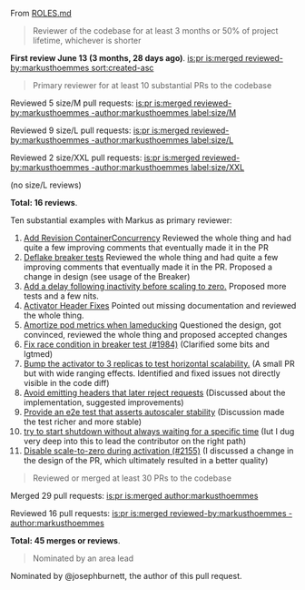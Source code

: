 From [ROLES.md](https://github.com/knative/docs/blob/85cb853b9bd6c5b2f156a9e965634e7326694f99/community/ROLES.md#approver)

> Reviewer of the codebase for at least 3 months or 50% of project lifetime, whichever is shorter

**First review June 13 (3 months, 28 days ago)**.  [is:pr is:merged reviewed-by:markusthoemmes sort:created-asc](https://github.com/knative/serving/pulls?utf8=✓&q=is%3Apr+is%3Amerged+reviewed-by%3Amarkusthoemmes+sort%3Acreated-asc)

>  Primary reviewer for at least 10 substantial PRs to the codebase

Reviewed 5 size/M pull requests: [is:pr is:merged reviewed-by:markusthoemmes -author:markusthoemmes label:size/M](https://github.com/knative/serving/pulls?utf8=%E2%9C%93&q=is%3Apr+is%3Amerged+reviewed-by%3Amarkusthoemmes+-author%3Amarkusthoemmes+label%3Asize%2FM)

Reviewed 9 size/L pull requests: [is:pr is:merged reviewed-by:markusthoemmes -author:markusthoemmes label:size/L ](https://github.com/knative/serving/pulls?utf8=%E2%9C%93&q=is%3Apr+is%3Amerged+reviewed-by%3Amarkusthoemmes+-author%3Amarkusthoemmes+label%3Asize%2FL)

Reviewed 2 size/XXL pull requests: [is:pr is:merged reviewed-by:markusthoemmes -author:markusthoemmes label:size/XXL](https://github.com/knative/serving/pulls?utf8=%E2%9C%93&q=is%3Apr+is%3Amerged+reviewed-by%3Amarkusthoemmes+-author%3Amarkusthoemmes+label%3Asize%2FXXL)

(no size/L reviews)

**Total: 16 reviews**.

Ten substantial examples with Markus as primary reviewer:

1. [Add Revision ContainerConcurrency](https://github.com/knative/serving/pull/1917) Reviewed the whole thing and had quite a few improving comments that eventually made it in the PR
2. [Deflake breaker tests](https://github.com/knative/serving/pull/1807) Reviewed the whole thing and had quite a few improving comments that eventually made it in the PR. Proposed a change in design (see usage of the Breaker)
3. [Add a delay following inactivity before scaling to zero.](https://github.com/knative/serving/pull/1906) Proposed more tests and a few nits.
4. [Activator Header Fixes](https://github.com/knative/serving/pull/2047) Pointed out missing documentation and reviewed the whole thing.
5. [Amortize pod metrics when lameducking](https://github.com/knative/serving/pull/2109) Questioned the design, got convinced, reviewed the whole thing and proposed accepted changes
6. [Fix race condition in breaker test (#1984)](https://github.com/knative/serving/pull/2137) (Clarified some bits and lgtmed)
7. [Bump the activator to 3 replicas to test horizontal scalability.](https://github.com/knative/serving/pull/2171) (A small PR but with wide ranging effects. Identified and fixed issues not directly visible in the code diff)
8. [Avoid emitting headers that later reject requests](https://github.com/knative/serving/pull/2240) (Discussed about the implementation, suggested improvements)
9. [Provide an e2e test that asserts autoscaler stability](https://github.com/knative/serving/pull/2345) (Discussion made the test richer and more stable)
10. [try to start shutdown without always waiting for a specific time](https://github.com/knative/serving/pull/2365) (Iut I dug very deep into this to lead the contributor on the right path)
11. [Disable scale-to-zero during activation (#2155)](https://github.com/knative/serving/pull/2386) (I discussed a change in the design of the PR, which ultimately resulted in a better quality)

> Reviewed or merged at least 30 PRs to the codebase


Merged 29 pull requests: [is:pr is:merged author:markusthoemmes ](https://github.com/knative/serving/pulls?utf8=%E2%9C%93&q=is%3Apr+is%3Amerged+author%3Amarkusthoemmes)

Reviewed 16 pull requests: [is:pr is:merged reviewed-by:markusthoemmes -author:markusthoemmes ](https://github.com/knative/serving/pulls?utf8=%E2%9C%93&q=is%3Apr+is%3Amerged+reviewed-by%3Amarkusthoemmes+-author%3Amarkusthoemmes)

**Total: 45 merges or reviews**.

> Nominated by an area lead

Nominated by @josephburnett, the author of this pull request.
